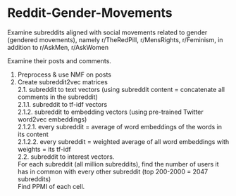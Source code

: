 # Reddit-Gender-Movements
Examine subreddits aligned with social movements related to gender (gendered movements), namely r/TheRedPill, r/MensRights, r/Feminism, in addition to r/AskMen, r/AskWomen

Examine their posts and comments. 
1. Preprocess & use NMF on posts <br>
2. Create subreddit2vec matrices <br>
  2.1. subreddit to text vectors (using subreddit content = concatenate all comments in the subreddit) <br>
    2.1.1. subreddit to tf-idf vectors <br>
    2.1.2. subreddit to embedding vectors (using pre-trained Twitter word2vec embeddings) <br>
      <t> 2.1.2.1. every subreddit = average of word embeddings of the words in its content <br>
      <t> 2.1.2.2. every subreddit = weighted average of all word embeddings with weights = its tf-idf <br>
  2.2. subreddit to interest vectors. <br>
  For each subreddit (all million subreddits), find the number of users it has in common with every other subreddit (top 200-2000 = 2047 subreddits) <br>
  Find PPMI of each cell. <br>
  
